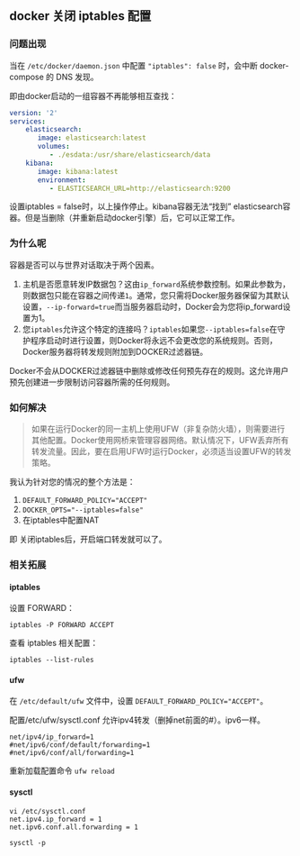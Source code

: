 ## docker 关闭 iptables 配置

### 问题出现

当在 `/etc/docker/daemon.json` 中配置 `"iptables": false` 时，会中断 docker-compose 的 DNS 发现。

即由docker启动的一组容器不再能够相互查找：

```yml
version: '2'
services:
    elasticsearch:
       image: elasticsearch:latest
       volumes:
          - ./esdata:/usr/share/elasticsearch/data
    kibana:
       image: kibana:latest
       environment:
          - ELASTICSEARCH_URL=http://elasticsearch:9200
```

设置iptables = false时，以上操作停止。kibana容器无法“找到” elasticsearch容器。但是当删除（并重新启动docker引擎）后，它可以正常工作。

### 为什么呢

容器是否可以与世界对话取决于两个因素。

1. 主机是否愿意转发IP数据包？这由`ip_forward`系统参数控制。如果此参数为，则数据包只能在容器之间传递`1`。通常，您只需将Docker服务器保留为其默认设置，`--ip-forward=true`而当服务器启动时，Docker会为您将ip_forward设置为1。
2. 您`iptables`允许这个特定的连接吗？`iptables`如果您`--iptables=false`在守护程序启动时进行设置，则Docker将永远不会更改您的系统规则。否则，Docker服务器将转发规则附加到DOCKER过滤器链。

Docker不会从DOCKER过滤器链中删除或修改任何预先存在的规则。这允许用户预先创建进一步限制访问容器所需的任何规则。

### 如何解决

> 如果在运行Docker的同一主机上使用UFW（非复杂防火墙），则需要进行其他配置。Docker使用网桥来管理容器网络。默认情况下，UFW丢弃所有转发流量。因此，要在启用UFW时运行Docker，必须适当设置UFW的转发策略。

我认为针对您的情况的整个方法是：

1. `DEFAULT_FORWARD_POLICY="ACCEPT"`
2. `DOCKER_OPTS="--iptables=false"`
3. 在iptables中配置NAT

即 关闭iptables后，开启端口转发就可以了。

### 相关拓展

#### iptables 

设置 FORWARD：

```
iptables -P FORWARD ACCEPT
```

查看 iptables 相关配置：

```
iptables --list-rules
```

#### ufw

在 `/etc/default/ufw` 文件中，设置 `DEFAULT_FORWARD_POLICY="ACCEPT"`。

配置/etc/ufw/sysctl.conf 允许ipv4转发（删掉net前面的#）。ipv6一样。

```
net/ipv4/ip_forward=1
#net/ipv6/conf/default/forwarding=1
#net/ipv6/conf/all/forwarding=1
```

重新加载配置命令 `ufw reload`

#### sysctl

```
vi /etc/sysctl.conf
net.ipv4.ip_forward = 1
net.ipv6.conf.all.forwarding = 1

sysctl -p
```

